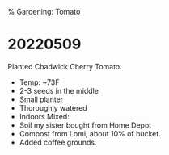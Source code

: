 % Gardening: Tomato

# 20220509

Planted Chadwick Cherry Tomato.
* Temp: ~73F
* 2-3 seeds in the middle
* Small planter
* Thoroughly watered
* Indoors
Mixed:
* Soil my sister bought from Home Depot
* Compost from Lomi, about 10% of bucket.
* Added coffee grounds.